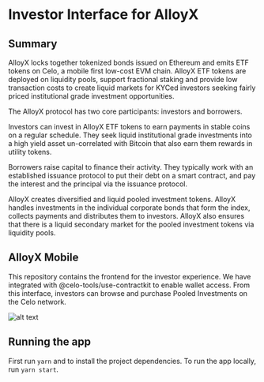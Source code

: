 # Investor Interface for AlloyX

## Summary

AlloyX locks together tokenized bonds issued on Ethereum and emits ETF tokens on Celo, a mobile first low-cost EVM chain. AlloyX ETF tokens are deployed on liquidity pools, support fractional staking and provide low transaction costs to create liquid markets for KYCed investors seeking fairly priced institutional grade investment opportunities.

The AlloyX protocol has two core participants: investors and borrowers.

Investors can invest in AlloyX ETF tokens to earn payments in stable coins on a regular schedule. They seek liquid institutional grade investments into a high yield asset un-correlated with Bitcoin that also earn them rewards in utility tokens.

Borrowers raise capital to finance their activity. They typically work with an established issuance protocol to put their debt on a smart contract, and pay the interest and the principal via the issuance protocol.

AlloyX creates diversified and liquid pooled investment tokens. AlloyX handles investments in the individual corporate bonds that form the index, collects payments and distributes them to investors. AlloyX also ensures that there is a liquid secondary market for the pooled investment tokens via liquidity pools.

## AlloyX Mobile

This repository contains the frontend for the investor experience. We have integrated with @celo-tools/use-contractkit to enable wallet access. From this interface, investors can browse and purchase Pooled Investments on the Celo network.

![alt text](https://storage.googleapis.com/cauris_deep_dive/alloyx_mobile4.png)

## Running the app

First run `yarn` and to install the project dependencies. To run the app locally, run `yarn start`.
